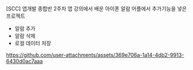 [SCC] 앱개발 종합반 2주차 앱 강의에서 배운 아이폰 알람 어플에서
추가기능을 넣은 프로젝트

- 알람 추가
- 알람 삭제
- 로컬 데이터 저장




https://github.com/user-attachments/assets/369e706a-1a14-4db2-9913-6430d0ac7aaa

